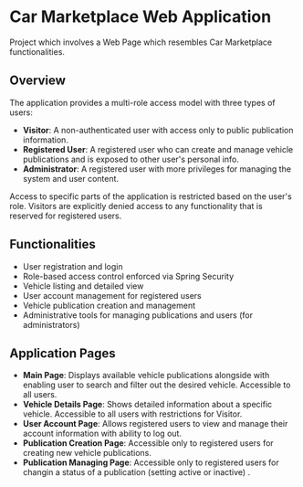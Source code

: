 # Car Marketplace Web Application

Project which involves a Web Page which resembles Car Marketplace functionalities.

## Overview

The application provides a multi-role access model with three types of users:

- **Visitor**: A non-authenticated user with access only to public publication information.
- **Registered User**: A registered user who can create and manage vehicle publications and is exposed to other user's personal info.
- **Administrator**: A registered user with more privileges for managing the system and user content.

Access to specific parts of the application is restricted based on the user's role. Visitors are explicitly denied access to any functionality that is reserved for registered users.

## Functionalities

- User registration and login
- Role-based access control enforced via Spring Security
- Vehicle listing and detailed view
- User account management for registered users
- Vehicle publication creation and management
- Administrative tools for managing publications and users (for administrators)

## Application Pages

- **Main Page**: Displays available vehicle publications alongside with enabling user to search and filter out the desired vehicle. Accessible to all users.
- **Vehicle Details Page**: Shows detailed information about a specific vehicle. Accessible to all users with restrictions for Visitor.
- **User Account Page**: Allows registered users to view and manage their account information with ability to log out.
- **Publication Creation Page**: Accessible only to registered users for creating new vehicle publications.
- **Publication Managing Page**: Accessible only to registered users for changin a status of a publication (setting active or inactive) .
